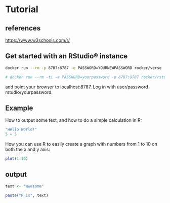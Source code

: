 # Tutorial

## references

<https://www.w3schools.com/r/>

## Get started with an RStudio® instance

```bash
docker run --rm -p 8787:8787 -e PASSWORD=YOURNEWPASSWORD rocker/verse

# docker run --rm -ti -e PASSWORD=yourpassword -p 8787:8787 rocker/rstudio

```

and point your browser to localhost:8787. Log in with user/password rstudio/yourpassword.

## Example

How to output some text, and how to do a simple calculation in R:

```r
"Hello World!"
5 + 5
```

How you can use R to easily create a graph with numbers from 1 to 10 on both the x and y axis:

```r
plot(1:10)
```

## output

```r
text <- "awesome"

paste("R is", text)
```
